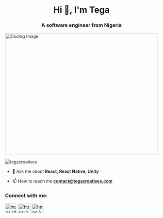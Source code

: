 <h1 align="center">Hi 👋, I'm Tega</h1>
<h3 align="center">A software engineer from Nigeria</h3>
<img aligh="right" alt="Coding Image" width="100%" height="400" src="https://static.wikia.nocookie.net/animal-jam-clans-1/images/1/1c/Made_by_1041uuu.gif/revision/latest?cb=20210406230318"/>

<p align="left"> <img src="https://komarev.com/ghpvc/?username=tegacreatives&label=Profile%20views&color=0e75b6&style=flat" alt="tegacreatives" /> </p>

- 💬 Ask me about **React, React Native, Unity**

- 📫 How to reach me **contact@tegacreatives.com**

<h3 align="left">Connect with me:</h3>
<p align="left">
<a href="https://twitter.com/https://twitter.com/tegacreatives" target="blank"><img align="center" src="https://raw.githubusercontent.com/rahuldkjain/github-profile-readme-generator/master/src/images/icons/Social/twitter.svg" alt="https://twitter.com/tegacreatives" height="30" width="40" /></a>
<a href="https://linkedin.com/in/https://www.linkedin.com/in/okorare-tega-36008520b/" target="blank"><img align="center" src="https://raw.githubusercontent.com/rahuldkjain/github-profile-readme-generator/master/src/images/icons/Social/linked-in-alt.svg" alt="https://www.linkedin.com/in/okorare-tega-36008520b/" height="30" width="40" /></a>
<a href="https://instagram.com/https://www.instagram.com/tegacreatives/" target="blank"><img align="center" src="https://raw.githubusercontent.com/rahuldkjain/github-profile-readme-generator/master/src/images/icons/Social/instagram.svg" alt="https://www.instagram.com/tegacreatives/" height="30" width="40" /></a>
</p>
